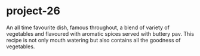 # project-26

An all time favourite dish, famous throughout, a blend of variety of vegetables and flavoured with aromatic spices served with buttery pav. This recipe is not only mouth watering but also contains all the goodness of vegetables.



